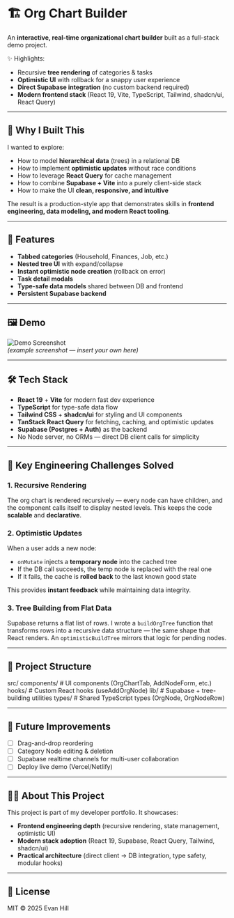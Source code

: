 # 🏗️ Org Chart Builder

An **interactive, real-time organizational chart builder** built as a full-stack demo project.

✨ Highlights:

- Recursive **tree rendering** of categories & tasks
- **Optimistic UI** with rollback for a snappy user experience
- **Direct Supabase integration** (no custom backend required)
- **Modern frontend stack** (React 19, Vite, TypeScript, Tailwind, shadcn/ui, React Query)

---

## 🎯 Why I Built This

I wanted to explore:

- How to model **hierarchical data** (trees) in a relational DB
- How to implement **optimistic updates** without race conditions
- How to leverage **React Query** for cache management
- How to combine **Supabase + Vite** into a purely client-side stack
- How to make the UI **clean, responsive, and intuitive**

The result is a production-style app that demonstrates skills in **frontend engineering, data modeling, and modern React tooling**.

---

## 🚀 Features

- **Tabbed categories** (Household, Finances, Job, etc.)
- **Nested tree UI** with expand/collapse
- **Instant optimistic node creation** (rollback on error)
- **Task detail modals**
- **Type-safe data models** shared between DB and frontend
- **Persistent Supabase backend**

---

## 🖼️ Demo

![Demo Screenshot](docs/screenshot.png)  
_(example screenshot — insert your own here)_

---

## 🛠️ Tech Stack

- **React 19** + **Vite** for modern fast dev experience
- **TypeScript** for type-safe data flow
- **Tailwind CSS** + **shadcn/ui** for styling and UI components
- **TanStack React Query** for fetching, caching, and optimistic updates
- **Supabase (Postgres + Auth)** as the backend
- No Node server, no ORMs — direct DB client calls for simplicity

---

## 🧩 Key Engineering Challenges Solved

### 1. Recursive Rendering

The org chart is rendered recursively — every node can have children, and the component calls itself to display nested levels. This keeps the code **scalable** and **declarative**.

### 2. Optimistic Updates

When a user adds a new node:

- `onMutate` injects a **temporary node** into the cached tree
- If the DB call succeeds, the temp node is replaced with the real one
- If it fails, the cache is **rolled back** to the last known good state

This provides **instant feedback** while maintaining data integrity.

### 3. Tree Building from Flat Data

Supabase returns a flat list of rows. I wrote a `buildOrgTree` function that transforms rows into a recursive data structure — the same shape that React renders. An `optimisticBuildTree` mirrors that logic for pending nodes.

---

## 📂 Project Structure

src/
components/ # UI components (OrgChartTab, AddNodeForm, etc.)
hooks/ # Custom React hooks (useAddOrgNode)
lib/ # Supabase + tree-building utilities
types/ # Shared TypeScript types (OrgNode, OrgNodeRow)

---

## 📌 Future Improvements

- [ ] Drag-and-drop reordering
- [ ] Category Node editing & deletion
- [ ] Supabase realtime channels for multi-user collaboration
- [ ] Deploy live demo (Vercel/Netlify)

---

## 🧑‍💻 About This Project

This project is part of my developer portfolio. It showcases:

- **Frontend engineering depth** (recursive rendering, state management, optimistic UI)
- **Modern stack adoption** (React 19, Supabase, React Query, Tailwind, shadcn/ui)
- **Practical architecture** (direct client → DB integration, type safety, modular hooks)

---

## 📜 License

MIT © 2025 Evan Hill
